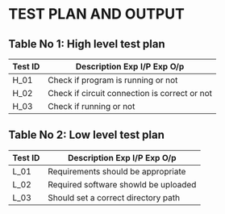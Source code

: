 # TEST PLAN AND OUTPUT #


## Table No 1: High level test plan

| Test ID |	Description	Exp I/P	Exp O/p |
|------- |  --------------------------- |
| H_01 | Check if program is running or not |
| H_02 | Check if circuit connection is correct or not |
| H_03 | Check if running or not |

## Table No 2: Low level test plan

| Test ID |	Description	Exp I/P	Exp O/p |
|------- | ---------------------------- |
| L_01 | Requirements should be appropriate |
| L_02 | Required software showld be uploaded |
| L_03 | Should set a correct directory path |

